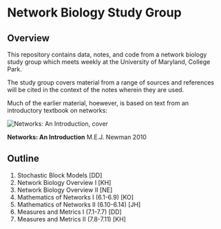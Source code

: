 Network Biology Study Group
===========================

Overview
--------

This repository contains data, notes, and code from a network biology study
group which meets weekly at the University of Maryland, College Park.

The study group covers material from a range of sources and references will be 
cited in the context of the notes wherein they are used.

Much of the earlier material, hoewever, is based on text from an introductory 
textbook on networks:

![Networks: An Introduction,
cover](http://www-personal.umich.edu/~mejn/networks-an-introduction/cover-s.jpg)

**Networks: An Introduction**
M.E.J. Newman
2010

Outline
-------

1. Stochastic Block Models [DD]
2. Network Biology Overview I [KH]
3. Network Biology Overview II [NE]
4. Mathematics of Networks I (6.1-6.9) [KO]
5. Mathematics of Networks II (6.10-6.14) [JH]
6. Measures and Metrics I (7.1-7.7) [DD]
7. Measures and Metrics II (7.8-7.11) [KH]
